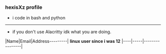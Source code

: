 ### hexisXz profile
- i code in bash and python 
----------------------------
- if you don't use Alacritty idk what you are doing.


|Name|Email|Address---------|
**linux user since i was 12**
|----|-----|----------------|                                                    
          
